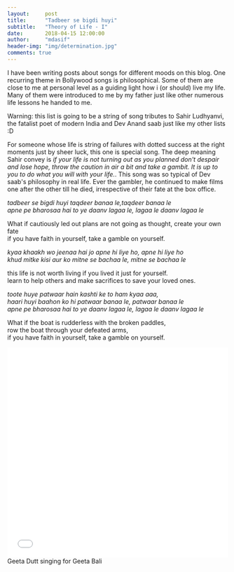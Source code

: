 ```yaml
---
layout:     post
title:      "Tadbeer se bigdi huyi"
subtitle:   "Theory of Life - I"
date:       2018-04-15 12:00:00
author:     "mdasif"
header-img: "img/determination.jpg"
comments: true
---
```


I have been writing posts about songs for different moods on this blog. One recurring theme in Bollywood songs is philosophical. Some of them are close to me at personal level as a guiding light how i (or should) live my life. Many of them were introduced to me by my father just like other numerous life lessons he handed to me.

Warning: this list is going to be a string of song tributes to Sahir Ludhyanvi, the fatalist poet of modern India and Dev Anand saab just like my other lists :D

For someone whose life is string of failures with dotted success at the right moments just by sheer luck, this one is special song. The deep meaning Sahir convey is <i>if your life is not turning out as you planned don't despair and lose hope, throw the caution in air a bit and take a gambit. It is up to you to do what you will with your life.</i>. This song was so typical of Dev saab's philosophy in real life. Ever the gambler, he continued to make films one after the other till he died, irrespective of their fate at the box office.

<p>
<i>tadbeer se bigdi huyi taqdeer banaa le,taqdeer banaa le</i><br>
<i>apne pe bharosaa hai to ye daanv lagaa le, lagaa le daanv lagaa le</i><br>
</p>

What if cautiously led out plans are not going as thought, create your own fate<br>
if you have faith in yourself, take a gamble on yourself.<br>

<p>
<i>kyaa khaakh wo jeenaa hai jo apne hi liye ho, apne hi liye ho</i><br>
<i>khud mitke kisi aur ko mitne se bachaa le, mitne se bachaa le</i><br>
</p>

this life is not worth living if you lived it just for yourself.<br>
learn to help others and make sacrifices to save your loved ones.<br>

<p>
<i>toote huye patwaar hain kashti ke to ham kyaa aaa,</i><br>
<i>haari huyi baahon ko hi patwaar banaa le, patwaar banaa le</i><br>
<i>apne pe bharosaa hai to ye daanv lagaa le, lagaa le daanv lagaa le</i><br>
</p>

What if the boat is rudderless with the broken paddles,<br>
row the boat through your defeated arms,<br>
if you have faith in yourself, take a gamble on yourself.<br>

<iframe width="100%" height="480" src="//www.youtube.com/embed/cgwfvDh7cPc" frameborder="0" allowfullscreen></iframe>
<span class="caption text-muted">Geeta Dutt singing for Geeta Bali</span>
